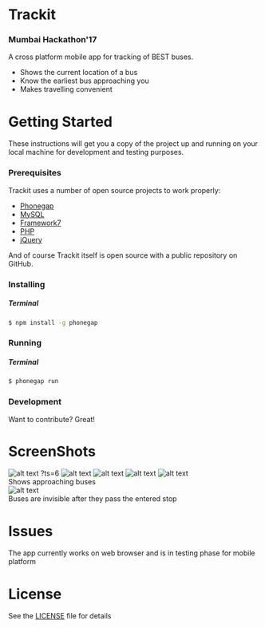 # Trackit
### Mumbai Hackathon'17
A cross platform mobile app for tracking of BEST buses. 
  - Shows the current location of a bus
  - Know the earliest bus approaching you
  - Makes travelling convenient


# Getting Started

These instructions will get you a copy of the project up and running on your local machine for development and testing purposes.

### Prerequisites
Trackit uses a number of open source projects to work properly:

* [Phonegap](http://phonegap.com)
* [MySQL](https://www.mysql.com/)
* [Framework7](https://framework7.io/)
* [PHP](php.net)
* [jQuery](https://jquery.com)

And of course Trackit itself is open source with a public repository
on GitHub.

### Installing
##### Terminal
```bash
$ npm install -g phonegap
```
### Running
##### Terminal
```bash
$ phonegap run
```
### Development

Want to contribute? Great!

# ScreenShots
![alt text](/screenshots/main.PNG "Home Screen") ?ts=6
![alt text](/screenshots/login.PNG "Login Screen")
![alt text](/screenshots/busentry.PNG "Commuter Screen")
![alt text](/screenshots/busanim.PNG "Conductor Screen")
![alt text](/screenshots/hack1.png "Bus Location")  
Shows approaching buses  
![alt text](/screenshots/hack2.png "Bus Location after passing stop")  
Buses are invisible after they pass the entered stop

# Issues
The app currently works on web browser and is in testing phase for mobile platform

# License
See the [LICENSE](LICENSE) file for details
